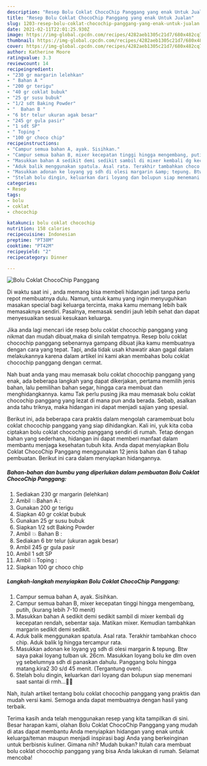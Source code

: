 ```yaml
---
description: "Resep Bolu Coklat ChocoChip Panggang yang enak Untuk Jualan"
title: "Resep Bolu Coklat ChocoChip Panggang yang enak Untuk Jualan"
slug: 1203-resep-bolu-coklat-chocochip-panggang-yang-enak-untuk-jualan
date: 2021-02-11T22:01:25.930Z
image: https://img-global.cpcdn.com/recipes/4282aeb1305c21d7/680x482cq70/bolu-coklat-chocochip-panggang-foto-resep-utama.jpg
thumbnail: https://img-global.cpcdn.com/recipes/4282aeb1305c21d7/680x482cq70/bolu-coklat-chocochip-panggang-foto-resep-utama.jpg
cover: https://img-global.cpcdn.com/recipes/4282aeb1305c21d7/680x482cq70/bolu-coklat-chocochip-panggang-foto-resep-utama.jpg
author: Katherine Moore
ratingvalue: 3.3
reviewcount: 14
recipeingredient:
- "230 gr margarin lelehkan"
- " Bahan A "
- "200 gr terigu"
- "40 gr coklat bubuk"
- "25 gr susu bubuk"
- "1/2 sdt Baking Powder"
- "  Bahan B "
- "6 btr telur ukuran agak besar"
- "245 gr gula pasir"
- "1 sdt SP"
- " Toping "
- "100 gr choco chip"
recipeinstructions:
- "Campur semua bahan A, ayak. Sisihkan."
- "Campur semua bahan B, mixer kecepatan tinggi hingga mengembang, putih, (kurang lebih 7-10 menit)"
- "Masukkan bahan A sedikit demi sedikit sambil di mixer kembali dg kecepatan rendah, sebentar saja. Matikan mixer. Kemudian tambahkan margarin sedikit demi sedikit."
- "Aduk balik menggunakan spatula. Asal rata. Terakhir tambahkan choco chip. Aduk balik lg hingga tercampur rata."
- "Masukkan adonan ke loyang yg sdh di olesi margarin &amp; tepung. Btw saya pakai loyang tulban uk. 26cm. Masukkan loyang bolu ke dlm oven yg sebelumnya sdh di panaskan dahulu. Panggang bolu hingga matang.kira2 30 s/d 45 menit. (Tergantung oven)."
- "Stelah bolu dingin, keluarkan dari loyang dan bolupun siap menemani saat santai di rmh...🤩💚"
categories:
- Resep
tags:
- bolu
- coklat
- chocochip

katakunci: bolu coklat chocochip 
nutrition: 158 calories
recipecuisine: Indonesian
preptime: "PT38M"
cooktime: "PT42M"
recipeyield: "2"
recipecategory: Dinner

---
```



![Bolu Coklat ChocoChip Panggang](https://img-global.cpcdn.com/recipes/4282aeb1305c21d7/680x482cq70/bolu-coklat-chocochip-panggang-foto-resep-utama.jpg)

Di waktu  saat ini , anda memang bisa membeli hidangan jadi tanpa perlu repot membuatnya dulu. Namun, untuk kamu yang ingin menyuguhkan masakan special bagi keluarga tercinta, maka kamu memang lebih baik memasaknya sendiri. Pasalnya, memasak sendiri jauh lebih sehat dan dapat menyesuaikan sesuai kesukaan keluarga.

Jika anda lagi mencari ide resep bolu coklat chocochip panggang yang nikmat dan mudah dibuat,maka di sinilah tempatnya. Resep bolu coklat chocochip panggang  sebenarnya gampang dibuat jika kamu membuatnya dengan cara yang tepat. Tapi, anda tidak usah khawatir akan gagal dalam melakukannya 
karena dalam artikel ini kami akan membahas bolu coklat chocochip panggang dengan cermat.  



Nah buat anda yang mau memasak bolu coklat chocochip panggang yang enak, ada beberapa langkah yang dapat dikerjakan, pertama memilih jenis bahan, lalu pemilihan bahan segar, hingga cara membuat dan menghidangkannya. kamu Tak perlu pusing jika mau memasak bolu coklat chocochip panggang yang lezat di mana pun anda berada. Sebab, asalkan anda  tahu triknya, maka hidangan ini dapat menjadi sajian yang spesial.

Berikut ini, ada beberapa cara praktis  dalam mengolah caramembuat bolu coklat chocochip panggang yang siap dihidangkan. Kali ini, yuk kita coba ciptakan bolu coklat chocochip panggang sendiri di rumah. Tetap dengan bahan yang sederhana, hidangan ini dapat memberi manfaat dalam membantu menjaga kesehatan tubuh kita. Anda dapat menyiapkan Bolu Coklat ChocoChip Panggang menggunakan 12 jenis bahan dan 6 tahap pembuatan. Berikut ini cara dalam menyiapkan hidangannya.

<!--inarticleads1-->

##### Bahan-bahan dan bumbu yang diperlukan dalam pembuatan Bolu Coklat ChocoChip Panggang:

1. Sediakan 230 gr margarin (lelehkan)
1. Ambil  💥Bahan A :
1. Gunakan 200 gr terigu
1. Siapkan 40 gr coklat bubuk
1. Gunakan 25 gr susu bubuk
1. Siapkan 1/2 sdt Baking Powder
1. Ambil  💥 Bahan B :
1. Sediakan 6 btr telur (ukuran agak besar)
1. Ambil 245 gr gula pasir
1. Ambil 1 sdt SP
1. Ambil  💥Toping :
1. Siapkan 100 gr choco chip




<!--inarticleads2-->

##### Langkah-langkah menyiapkan Bolu Coklat ChocoChip Panggang:

1. Campur semua bahan A, ayak. Sisihkan.
1. Campur semua bahan B, mixer kecepatan tinggi hingga mengembang, putih, (kurang lebih 7-10 menit)
1. Masukkan bahan A sedikit demi sedikit sambil di mixer kembali dg kecepatan rendah, sebentar saja. Matikan mixer. Kemudian tambahkan margarin sedikit demi sedikit.
1. Aduk balik menggunakan spatula. Asal rata. Terakhir tambahkan choco chip. Aduk balik lg hingga tercampur rata.
1. Masukkan adonan ke loyang yg sdh di olesi margarin &amp; tepung. Btw saya pakai loyang tulban uk. 26cm. Masukkan loyang bolu ke dlm oven yg sebelumnya sdh di panaskan dahulu. Panggang bolu hingga matang.kira2 30 s/d 45 menit. (Tergantung oven).
1. Stelah bolu dingin, keluarkan dari loyang dan bolupun siap menemani saat santai di rmh...🤩💚




Nah, itulah artikel tentang  bolu coklat chocochip panggang  yang praktis dan mudah versi kami. Semoga anda dapat membuatnya dengan hasil yang terbaik. 

Terima kasih anda telah menggunakan resep yang kita tampilkan di sini. Besar harapan kami, olahan  Bolu Coklat ChocoChip Panggang yang mudah di atas dapat membantu Anda menyiapkan hidangan yang enak untuk keluarga/teman maupun menjadi inspirasi bagi Anda yang berkeinginan untuk berbisnis kuliner. Gimana nih? Mudah bukan? Itulah cara membuat bolu coklat chocochip panggang yang bisa Anda lakukan di rumah. Selamat mencoba!


